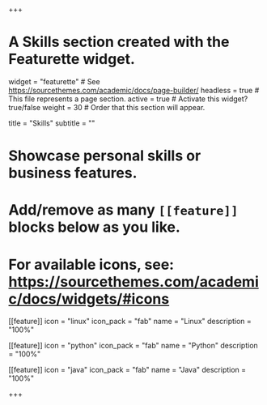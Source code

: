 +++
# A Skills section created with the Featurette widget.
widget = "featurette"  # See https://sourcethemes.com/academic/docs/page-builder/
headless = true  # This file represents a page section.
active = true  # Activate this widget? true/false
weight = 30  # Order that this section will appear.

title = "Skills"
subtitle = ""

# Showcase personal skills or business features.
# 
# Add/remove as many `[[feature]]` blocks below as you like.
# 
# For available icons, see: https://sourcethemes.com/academic/docs/widgets/#icons
[[feature]]
  icon = "linux"
  icon_pack = "fab"
  name = "Linux"
  description = "100%"
 
[[feature]]
  icon = "python"
  icon_pack = "fab"
  name = "Python"
  description = "100%"
  
[[feature]]
  icon = "java"
  icon_pack = "fab"
  name = "Java"
  description = "100%"  
  

+++
